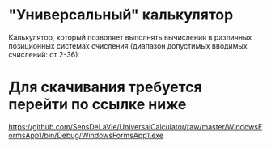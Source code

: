 # "Универсальный" калькулятор
Калькулятор, который позволяет выполнять вычисления в различных позиционных системах счисления (диапазон допустимых вводимых счислений: от 2-36)
# Для скачивания требуется перейти по ссылке ниже
https://github.com/SensDeLaVie/UniversalCalculator/raw/master/WindowsFormsApp1/bin/Debug/WindowsFormsApp1.exe
